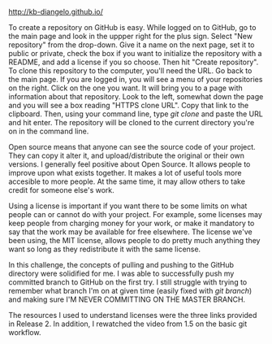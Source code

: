 http://kb-diangelo.github.io/

To create a repository on GitHub is easy. While logged on to GitHub, go to the main page and look in the uppper right for the plus sign. Select "New repository" from the drop-down. Give it a name on the next page, set it to public or private, check the box if you want to initialize the repository with a README, and add a license if you so choose. Then hit "Create repository". To clone this repository to the computer, you'll need the URL. Go back to the main page. If you are logged in, you will see a menu of your repositories on the right. Click on the one you want. It will bring you to a page with information about that repository. Look to the left, somewhat down the page and you will see a box reading "HTTPS clone URL". Copy that link to the clipboard. Then, using your command line, type *git clone* and paste the URL and hit enter. The repository will be cloned to the current directory you're on in the command line.

Open source means that anyone can see the source code of your project. They can copy it alter it, and upload/distribute the original or their own versions. I generally feel positive about Open Source. It allows people to improve upon what exists together. It makes a lot of useful tools more accesible to more people. At the same time, it may allow others to take credit for someone else's work.

Using a license is important if you want there to be some limits on what people can or cannot do with your project. For example, some licenses may keep people from charging money for your work, or make it mandatory to say that the work may be available for free elsewhere. The license we've been using, the MIT license, allows people to do pretty much anything they want so long as they redistribute it with the same license. 

In this challenge, the concepts of pulling and pushing to the GitHub directory were solidified for me. I was able to successfully push my committed branch to GitHub on the first try. I still struggle with trying to remember what branch I'm on at given time (easily fixed with *git branch*) and making sure I'M NEVER COMMITTING ON THE MASTER BRANCH. 

The resources I used to understand licenses were the three links provided in Release 2. In addition, I rewatched the video from 1.5 on the basic git workflow.